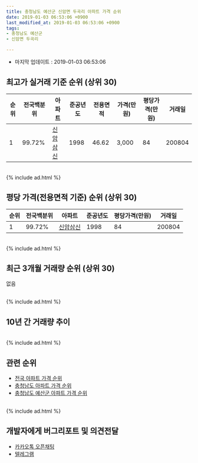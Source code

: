 ```yaml
---
title: 충청남도 예산군 신암면 두곡리 아파트 가격 순위
date: 2019-01-03 06:53:06 +0900
last_modified_at: 2019-01-03 06:53:06 +0900
tags:
- 충청남도 예산군
- 신암면 두곡리

---
```


* 마지막 업데이트 : 2019-01-03 06:53:06

## 최고가 실거래 기준 순위 (상위 30)


|순위|전국백분위|아파트|준공년도|전용면적|가격(만원)|평당가격(만원)|거래일|
|---|---|---|---|---|---|---|---|
|1|99.72%|[신암삼신](https://search.naver.com/search.naver?query=%EC%B6%A9%EC%B2%AD%EB%82%A8%EB%8F%84+%EC%98%88%EC%82%B0%EA%B5%B0+%EC%8B%A0%EC%95%94%EB%A9%B4+%EB%91%90%EA%B3%A1%EB%A6%AC+%EC%8B%A0%EC%95%94%EC%82%BC%EC%8B%A0)|1998|46.62|3,000|84|200804|


<br>
{% include ad.html %}
<br>

## 평당 가격(전용면적 기준) 순위 (상위 30)


|순위|전국백분위|아파트|준공년도|평당가격(만원)|거래일|
|---|---|---|---|---|---|
|1|99.72%|[신암삼신](https://search.naver.com/search.naver?query=%EC%B6%A9%EC%B2%AD%EB%82%A8%EB%8F%84+%EC%98%88%EC%82%B0%EA%B5%B0+%EC%8B%A0%EC%95%94%EB%A9%B4+%EB%91%90%EA%B3%A1%EB%A6%AC+%EC%8B%A0%EC%95%94%EC%82%BC%EC%8B%A0)|1998|84|200804|


<br>
{% include ad.html %}
<br>

## 최근 3개월 거래량 순위 (상위 30)

없음

<br>
{% include ad.html %}
<br>

## 10년 간 거래량 추이


<div style="width:100%;">
    <canvas id="deal_progress" height="250"></canvas>
</div>

<script>
new Chart(document.getElementById("deal_progress"), {
    type: 'line',
    data: {
        labels: ['200901','200902','200903','200904','200905','200906','200907','200908','200909','200910','200911','200912','201001','201002','201003','201004','201005','201006','201007','201008','201009','201010','201011','201012','201101','201102','201103','201104','201105','201106','201107','201108','201109','201110','201111','201112','201201','201202','201203','201204','201205','201206','201207','201208','201209','201210','201211','201212','201301','201302','201303','201304','201305','201306','201307','201308','201309','201310','201311','201312','201401','201402','201403','201404','201405','201406','201407','201408','201409','201410','201411','201412','201501','201502','201503','201504','201505','201506','201507','201508','201509','201510','201511','201512','201601','201602','201603','201604','201605','201606','201607','201608','201609','201610','201611','201612','201701','201702','201703','201704','201705','201706','201707','201708','201709','201710','201711','201712','201801','201802','201803','201804','201805','201806','201807','201808','201809','201810','201811','201812','201901'],
        datasets: [{
            label: '실거래 수',
            pointRadius: 1,
            data: [0, 0, 0, 1, 1, 5, 5, 1, 5, 0, 2, 2, 1, 1, 2, 2, 0, 0, 1, 1, 3, 4, 0, 1, 0, 2, 3, 0, 3, 1, 2, 0, 0, 0, 4, 2, 1, 1, 2, 8, 1, 1, 1, 0, 2, 3, 0, 1, 0, 2, 3, 5, 4, 2, 2, 1, 1, 6, 2, 9, 4, 5, 1, 2, 1, 0, 1, 2, 1, 1, 1, 1, 1, 0, 5, 1, 1, 2, 1, 0, 2, 0, 0, 2, 3, 2, 3, 2, 0, 1, 2, 1, 3, 4, 1, 0, 0, 4, 1, 2, 2, 1, 0, 1, 2, 2, 0, 1, 1, 1, 1, 0, 1, 1, 1, 0, 2, 1, 0, 0, 0],
            borderColor: "rgba(255, 201, 14, 1)",
            backgroundColor: "rgba(255, 201, 14, 0.5)",
            fill: true,
        }]
    },
    options: {
        responsive: true,
        title: {
            display: true,
            text: '10년간 거래량 추이'
        },
        tooltips: {
            mode: 'index',
            intersect: false,
        },
        hover: {
            mode: 'nearest',
            intersect: true
        },
        scales: {
            xAxes: [{
                display: true,
                scaleLabel: {
                    display: true,
                    labelString: '년/월'
                }
            }],
            yAxes: [{
                display: true,
                ticks: {
                    suggestedMin: 0,
                },
                scaleLabel: {
                    display: true,
                    labelString: '실거래 수'
                }
            }]
        }
    }
});

</script>


<br>
{% include ad.html %}
<br>

## 관련 순위

- [전국 아파트 가격 순위](https://inasie.github.io/apt-ranking/전국)
- [충청남도 아파트 가격 순위](https://inasie.github.io/apt-ranking/충청남도)
- [충청남도 예산군 아파트 가격 순위](https://inasie.github.io/apt-ranking/충청남도-예산군)


<br>
{% include ad.html %}
<br>

## 개발자에게 버그리포트 및 의견전달

- [카카오톡 오픈채팅](https://open.kakao.com/o/gLJUAP4)
- [텔레그램](https://t.me/inasie)

